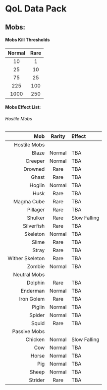 # QoL Data Pack
## Mobs:
#### Mobs Kill Thresholds
| Normal | Rare |
| :---: | :---: |
| 10 | 1 |
| 25 | 10 |
| 75 | 25 |
| 225 | 100 |
| 1000 | 250 |

#### Mobs Effect List:
###### Hostile Mobs
| Mob | Rarity | Effect |
| ---: | :---: | :--- |
| Hostile Mobs |  |  |
| Blaze | Normal | TBA |
| Creeper | Normal | TBA |
| Drowned | Rare | TBA |
| Ghast | Rare | TBA |
| Hoglin | Normal | TBA |
| Husk | Rare | TBA |
| Magma Cube | Rare | TBA |
| Pillager | Rare | TBA |
| Shulker | Rare | Slow Falling |
| Silverfish | Rare | TBA |
| Skeleton | Normal | TBA |
| Slime | Rare | TBA |
| Stray | Rare | TBA |
| Wither Skeleton | Rare | TBA |
| Zombie | Normal | TBA |
| Neutral Mobs |  |  |
| Dolphin | Rare | TBA |
| Enderman | Normal | TBA |
| Iron Golem | Rare | TBA |
| Piglin | Normal | TBA |
| Spider | Normal | TBA |
| Squid | Rare | TBA |
| Passive Mobs |  |  |
| Chicken | Normal | Slow Falling |
| Cow | Normal | TBA |
| Horse | Normal | TBA |
| Pig | Normal | TBA |
| Sheep | Normal | TBA |
| Strider | Rare | TBA |
